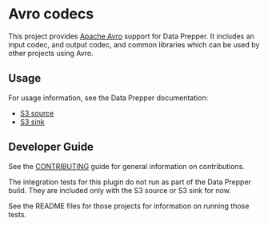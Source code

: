 # Avro codecs

This project provides [Apache Avro](https://avro.apache.org/) support for Data Prepper. It includes an input codec, and output codec, and common libraries which can be used by other projects using Avro.

## Usage

For usage information, see the Data Prepper documentation:

* [S3 source](https://opensearch.org/docs/latest/data-prepper/pipelines/configuration/sources/s3/) 
* [S3 sink](https://opensearch.org/docs/latest/data-prepper/pipelines/configuration/sinks/s3/) 


## Developer Guide

See the [CONTRIBUTING](https://github.com/opensearch-project/data-prepper/blob/main/CONTRIBUTING.md) guide for general information on contributions.

The integration tests for this plugin do not run as part of the Data Prepper build.
They are included only with the S3 source or S3 sink for now.

See the README files for those projects for information on running those tests.
